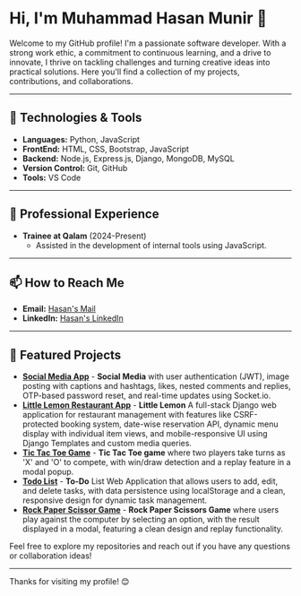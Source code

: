 # Hi, I'm Muhammad Hasan Munir 👋

Welcome to my GitHub profile! I'm a passionate software developer. With a strong work ethic, a commitment to continuous learning, and a drive to innovate, I thrive on tackling challenges and turning creative ideas into practical solutions. Here you'll find a collection of my projects, contributions, and collaborations.

---

## 🔧 Technologies & Tools

- **Languages:** Python, JavaScript
- **FrontEnd:** HTML, CSS, Bootstrap, JavaScript
- **Backend:** Node.js, Express.js, Django, MongoDB, MySQL
- **Version Control:** Git, GitHub
- **Tools:** VS Code

---

## 💼 Professional Experience

- **Trainee at Qalam** (2024-Present)
  - Assisted in the development of internal tools using JavaScript.

---

## 📫 How to Reach Me

- **Email:** [Hasan's Mail](hasanmunir406@gmail.com)
- **LinkedIn:** [Hasan's LinkedIn](https://www.linkedin.com/in/hasanmunir/)

---

## 🌟 Featured Projects

- [**Social Media App**](https://github.com/hasanm4-6/SocialMedia) - **Social Media** with user authentication (JWT), image posting with captions and hashtags, likes, nested comments and replies, OTP-based password reset, and real-time updates using Socket.io.
- [**Little Lemon Restaurant App**](https://github.com/hasanm4-6/littlelemon) - **Little Lemon** A full-stack Django web application for restaurant management with features like CSRF-protected booking system, date-wise reservation API, dynamic menu display with individual item views, and mobile-responsive UI using Django Templates and custom media queries.
- [**Tic Tac Toe Game**](https://github.com/hasanm4-6/Tic-Tac-Toe-game) - **Tic Tac Toe game** where two players take turns as 'X' and 'O' to compete, with win/draw detection and a replay feature in a modal popup.
- [**Todo List**](https://github.com/hasanm4-6/Todo-List) - **To-Do** List Web Application that allows users to add, edit, and delete tasks, with data persistence using localStorage and a clean, responsive design for dynamic task management.
- [**Rock Paper Scissor Game**](https://github.com/hasanm4-6/Rock-Paper-Scissor-Game) - **Rock Paper Scissors Game** where users play against the computer by selecting an option, with the result displayed in a modal, featuring a clean design and replay functionality.


Feel free to explore my repositories and reach out if you have any questions or collaboration ideas!

---

Thanks for visiting my profile! 😊
